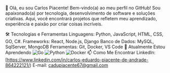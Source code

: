 👋 Olá, eu sou Carlos Piacente!
Bem-vindo(a) ao meu perfil no GitHub! Sou apaixonado(a) por tecnologia, desenvolvimento de software e soluções criativas. Aqui, você encontrará projetos que refletem meu aprendizado, experiência e paixão por criar coisas incríveis.

🛠️ Tecnologias e Ferramentas
Linguagens: Python, JavaScript, HTML, CSS, GO, C#.
Frameworks: React, Node.js, Django
Banco de Dados: MySQL, SqlServer, MongoDB
Ferramentas: Git, Docker, VS Code
🌱 Atualmente Estou Aprendendo
![Go](https://img.shields.io/badge/-Go-00ADD8?logo=go&logoColor=white&style=for-the-badge)
![Python](https://img.shields.io/badge/-Python-3776AB?logo=python&logoColor=white&style=for-the-badge)
![Docker](https://img.shields.io/badge/-Docker-2496ED?logo=docker&logoColor=white&style=for-the-badge)
📫 Como Me Encontrar
LinkedIn: [https://www.linkedin.com/in/carlos-eduardo-piacente-de-andrade-864222121/)
E-mail: cadupiacente67@gmail.com
